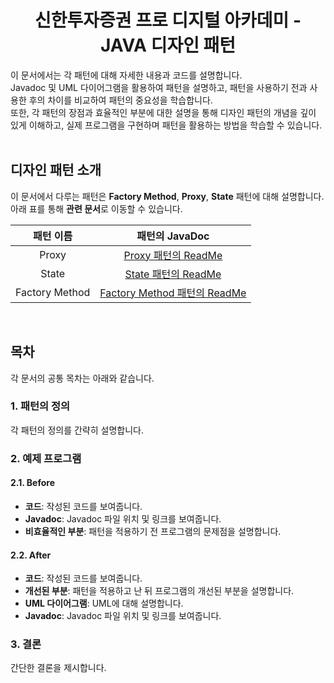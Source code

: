 # <center>신한투자증권 프로 디지털 아카데미 - JAVA 디자인 패턴</center>
이 문서에서는 각 패턴에 대해 자세한 내용과 코드를 설명합니다.<br>  Javadoc 및 UML 다이어그램을 활용하여 패턴을 설명하고, 패턴을 사용하기 전과 사용한 후의 차이를 비교하여 패턴의 중요성을 학습합니다. <br>
또한, 각 패턴의 장점과 효율적인 부분에 대한 설명을 통해 디자인 패턴의 개념을 깊이 있게 이해하고, 실제 프로그램을 구현하며 패턴을 활용하는 방법을 학습할 수 있습니다.
<br><br>

## 디자인 패턴 소개
이 문서에서 다루는 패턴은 **Factory Method**, **Proxy**, **State** 패턴에 대해 설명합니다. <br>
아래 표를 통해 **관련 문서**로 이동할 수 있습니다.



| 패턴 이름           | 패턴의 JavaDoc                                       |
| :------------: | :---------------------------------------------------------: |
| Proxy          | [Proxy 패턴의 ReadMe](https://github.com/Hyunjin02/PDA-JavaPattern/blob/Cho-Hyunjin/Cho-Hyunjin/Proxy.md)         |
| State          | [State 패턴의 ReadMe](https://github.com/Hyunjin02/PDA-JavaPattern/blob/Cho-Hyunjin/Cho-Hyunjin/State.md)         |
| Factory Method | [Factory Method 패턴의 ReadMe](https://github.com/Hyunjin02/PDA-JavaPattern/blob/Cho-Hyunjin/Cho-Hyunjin/FactoryMethod.md) |
<br>

## 목차

각 문서의 공통 목차는 아래와 같습니다.

### 1. 패턴의 정의

각 패턴의 정의를 간략히 설명합니다.

### 2. 예제 프로그램

#### 2.1. Before

- **코드**: 작성된 코드를 보여줍니다.
- **Javadoc**: Javadoc 파일 위치 및 링크를 보여줍니다.
- **비효율적인 부분**: 패턴을 적용하기 전 프로그램의 문제점을 설명합니다.

#### 2.2. After

- **코드**: 작성된 코드를 보여줍니다.
- **개선된 부분**: 패턴을 적용하고 난 뒤 프로그램의 개선된 부분을 설명합니다.
- **UML 다이어그램**: UML에 대해 설명합니다.
- **Javadoc**: Javadoc 파일 위치 및 링크를 보여줍니다.

### 3. 결론

간단한 결론을 제시합니다.
